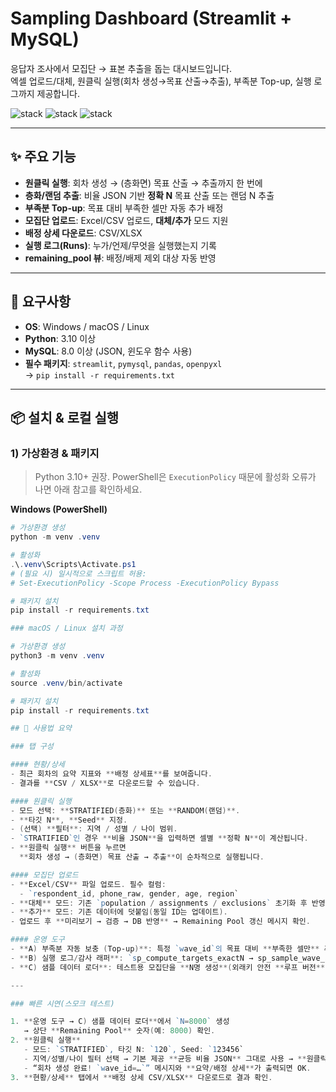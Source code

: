 # Sampling Dashboard (Streamlit + MySQL)

응답자 조사에서 모집단 → 표본 추출을 돕는 대시보드입니다.  
엑셀 업로드/대체, 원클릭 실행(회차 생성→목표 산출→추출), 부족분 Top-up, 실행 로그까지 제공합니다.

![stack](https://img.shields.io/badge/Streamlit-1.38%2B-red)
![stack](https://img.shields.io/badge/MySQL-8%2B-blue)
![stack](https://img.shields.io/badge/Python-3.10%2B-green)

---

## ✨ 주요 기능

- **원클릭 실행**: 회차 생성 → (층화면) 목표 산출 → 추출까지 한 번에
- **층화/랜덤 추출**: 비율 JSON 기반 **정확 N** 목표 산출 또는 랜덤 N 추출
- **부족분 Top-up**: 목표 대비 부족한 셀만 자동 추가 배정
- **모집단 업로드**: Excel/CSV 업로드, **대체/추가** 모드 지원
- **배정 상세 다운로드**: CSV/XLSX
- **실행 로그(Runs)**: 누가/언제/무엇을 실행했는지 기록
- **remaining_pool 뷰**: 배정/배제 제외 대상 자동 반영

---

## 🧱 요구사항

- **OS**: Windows / macOS / Linux  
- **Python**: 3.10 이상  
- **MySQL**: 8.0 이상 (JSON, 윈도우 함수 사용)  
- **필수 패키지**: `streamlit`, `pymysql`, `pandas`, `openpyxl`  
  → `pip install -r requirements.txt`

---

## 📦 설치 & 로컬 실행
### 1) 가상환경 & 패키지

> Python 3.10+ 권장. PowerShell은 `ExecutionPolicy` 때문에 활성화 오류가 나면 아래 참고를 확인하세요.

**Windows (PowerShell)**

```powershell
# 가상환경 생성
python -m venv .venv

# 활성화
.\.venv\Scripts\Activate.ps1
# (필요 시) 일시적으로 스크립트 허용:
# Set-ExecutionPolicy -Scope Process -ExecutionPolicy Bypass

# 패키지 설치
pip install -r requirements.txt

### macOS / Linux 설치 과정

# 가상환경 생성
python3 -m venv .venv

# 활성화
source .venv/bin/activate

# 패키지 설치
pip install -r requirements.txt

## 🧭 사용법 요약

### 탭 구성

#### 현황/상세
- 최근 회차의 요약 지표와 **배정 상세표**를 보여줍니다.
- 결과를 **CSV / XLSX**로 다운로드할 수 있습니다.

#### 원클릭 실행
- 모드 선택: **STRATIFIED(층화)** 또는 **RANDOM(랜덤)**.
- **타깃 N**, **Seed** 지정.
- (선택) **필터**: 지역 / 성별 / 나이 범위.
- `STRATIFIED`인 경우 **비율 JSON**을 입력하면 셀별 **정확 N**이 계산됩니다.
- **원클릭 실행** 버튼을 누르면  
  **회차 생성 → (층화면) 목표 산출 → 추출**이 순차적으로 실행됩니다.

#### 모집단 업로드
- **Excel/CSV** 파일 업로드. 필수 컬럼:
  - `respondent_id, phone_raw, gender, age, region`
- **대체** 모드: 기존 `population / assignments / exclusions` 초기화 후 반영.
- **추가** 모드: 기존 데이터에 덧붙임(동일 ID는 업데이트).
- 업로드 후 **미리보기 → 검증 → DB 반영** → Remaining Pool 갱신 메시지 확인.

#### 운영 도구
- **A) 부족분 자동 보충 (Top-up)**: 특정 `wave_id`의 목표 대비 **부족한 셀만** 추가 배정.
- **B) 실행 로그/감사 래퍼**: `sp_compute_targets_exactN → sp_sample_wave_stratified`를 **runs** 테이블에 기록하며 실행.
- **C) 샘플 데이터 로더**: 테스트용 모집단을 **N명 생성**(외래키 안전 **루프 버전**).

---

### 빠른 시연(스모크 테스트)

1. **운영 도구 → C) 샘플 데이터 로더**에서 `N=8000` 생성  
   → 상단 **Remaining Pool** 숫자(예: 8000) 확인.
2. **원클릭 실행**
   - 모드: `STRATIFIED`, 타깃 N: `120`, Seed: `123456`
   - 지역/성별/나이 필터 선택 → 기본 제공 **균등 비율 JSON** 그대로 사용 → **원클릭 실행**
   - “회차 생성 완료! `wave_id=…`” 메시지와 **요약/배정 상세**가 출력되면 OK.
3. **현황/상세** 탭에서 **배정 상세 CSV/XLSX** 다운로드로 결과 확인.

